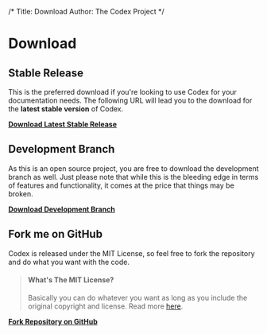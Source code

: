 /*
Title:  Download
Author: The Codex Project
*/

# Download

## Stable Release
This is the preferred download if you're looking to use Codex for your documentation needs. The following URL will lead you to the download for the **latest stable version** of Codex.

**[Download Latest Stable Release](https://github.com/caffeinated/codex/releases/latest)**

## Development Branch
As this is an open source project, you are free to download the development branch as well. Just please note that while this is the bleeding edge in terms of features and functionality, it comes at the price that things may be broken.

**[Download Development Branch](https://github.com/caffeinated/codex/archive/master.zip)**

## Fork me on GitHub
Codex is released under the MIT License, so feel free to fork the repository and do what you want with the code.

> #### What's The MIT License?
> Basically you can do whatever you want as long as you include the original copyright and license. Read more [here](https://tldrlegal.com/license/mit-license).

**[Fork Repository on GitHub](https://github.com/caffeinated/codex/fork)**
